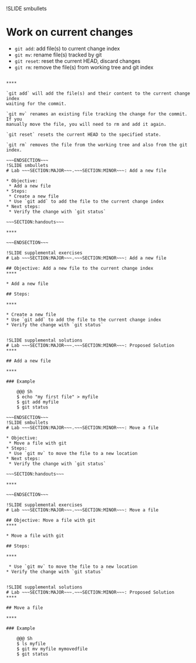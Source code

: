 !SLIDE smbullets
# Work on current changes

* `git add`: add file(s) to current change index
* `git mv`: rename file(s) tracked by git
* `git reset`: reset the current HEAD, discard changes
* `git rm`: remove the file(s) from working tree and git index

~~~SECTION:handouts~~~

****

`git add` will add the file(s) and their content to the current change index
waiting for the commit.

`git mv` renames an existing file tracking the change for the commit. If you
manually move the file, you will need to rm and add it again.

`git reset` resets the current HEAD to the specified state.

`git rm` removes the file from the working tree and also from the git index.

~~~ENDSECTION~~~
!SLIDE smbullets
# Lab ~~~SECTION:MAJOR~~~.~~~SECTION:MINOR~~~: Add a new file

* Objective:
 * Add a new file
* Steps:
 * Create a new file
 * Use `git add` to add the file to the current change index
* Next steps:
 * Verify the change with `git status`

~~~SECTION:handouts~~~

****

~~~ENDSECTION~~~

!SLIDE supplemental exercises
# Lab ~~~SECTION:MAJOR~~~.~~~SECTION:MINOR~~~: Add a new file

## Objective: Add a new file to the current change index
****

* Add a new file

## Steps:

****

* Create a new file
* Use `git add` to add the file to the current change index
* Verify the change with `git status`


!SLIDE supplemental solutions
# Lab ~~~SECTION:MAJOR~~~.~~~SECTION:MINOR~~~: Proposed Solution
****

## Add a new file

****

### Example

    @@@ Sh
    $ echo "my first file" > myfile
    $ git add myfile
    $ git status

~~~ENDSECTION~~~
!SLIDE smbullets
# Lab ~~~SECTION:MAJOR~~~.~~~SECTION:MINOR~~~: Move a file

* Objective:
 * Move a file with git
* Steps:
 * Use `git mv` to move the file to a new location
* Next steps:
 * Verify the change with `git status`

~~~SECTION:handouts~~~

****

~~~ENDSECTION~~~

!SLIDE supplemental exercises
# Lab ~~~SECTION:MAJOR~~~.~~~SECTION:MINOR~~~: Move a file

## Objective: Move a file with git
****

* Move a file with git

## Steps:

****

 * Use `git mv` to move the file to a new location
* Verify the change with `git status`


!SLIDE supplemental solutions
# Lab ~~~SECTION:MAJOR~~~.~~~SECTION:MINOR~~~: Proposed Solution
****

## Move a file

****

### Example

    @@@ Sh
    $ ls myfile
    $ git mv myfile mymovedfile
    $ git status

